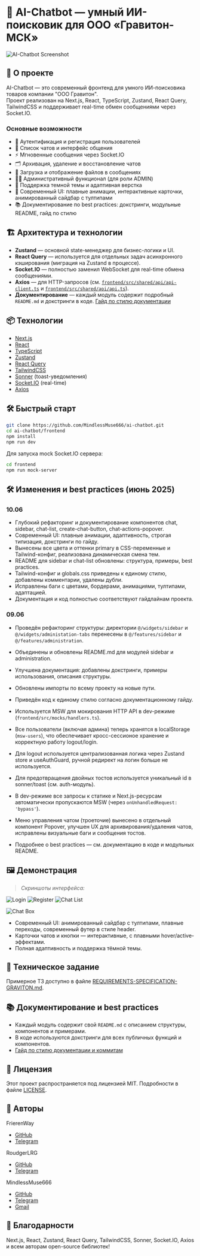 # 🤖 AI-Chatbot — умный ИИ-поисковик для ООО «Гравитон-МСК»

![AI-Chatbot Screenshot](frontend/public/screenshots/chats/chatbox.png "AI-Chatbot Screenshot")

## 🚀 О проекте

AI-Chatbot — это современный фронтенд для умного ИИ-поисковика товаров компании "ООО Гравитон".  
Проект реализован на Next.js, React, TypeScript, Zustand, React Query, TailwindCSS и поддерживает real-time обмен сообщениями через Socket.IO.

### Основные возможности

- 🔐 Аутентификация и регистрация пользователей
- 💬 Список чатов и интерфейс общения
- ⚡️ Мгновенные сообщения через Socket.IO
- 🗂 Архивация, удаление и восстановление чатов
- 📁 Загрузка и отображение файлов в сообщениях
- 🧑‍💼 Административный функционал (для роли ADMIN)
- 🌙 Поддержка темной темы и адаптивная верстка
- 🎨 Современный UI: плавные анимации, интерактивные карточки, анимированный сайдбар с тултипами
- 📚 Документирование по best practices: докстринги, модульные README, гайд по стилю

## 🏗️ Архитектура и технологии

- **Zustand** — основной state-менеджер для бизнес-логики и UI.
- **React Query** — используется для отдельных задач асинхронного кэширования (миграция на Zustand в процессе).
- **Socket.IO** — полностью заменил WebSocket для real-time обмена сообщениями.
- **Axios** — для HTTP-запросов (см. [`frontend/src/shared/api/api-client.ts`](frontend/src/shared/api/api-client.ts) и [`frontend/src/shared/api/api.ts`](frontend/src/shared/api/api.ts)).
- **Документирование** — каждый модуль содержит подробный `README.md` и докстринги в коде. [Гайд по стилю документации](DOCUMENTATION_STYLE.md)

## 📦 Технологии

- [Next.js](https://nextjs.org/)
- [React](https://react.dev/)
- [TypeScript](https://www.typescriptlang.org/)
- [Zustand](https://zustand-demo.pmnd.rs/)
- [React Query](https://tanstack.com/query/latest)
- [TailwindCSS](https://tailwindcss.com/)
- [Sonner](https://sonner.emilkowal.ski/) (toast-уведомления)
- [Socket.IO](https://socket.io/) (real-time)
- [Axios](https://axios-http.com/)

## 🛠️ Быстрый старт

```bash
git clone https://github.com/MindlessMuse666/ai-chatbot.git
cd ai-chatbot/frontend
npm install
npm run dev
```

Для запуска mock Socket.IO сервера:
```bash
cd frontend
npm run mock-server
```

## 🛠️ Изменения и best practices (июнь 2025)

### 10.06
- Глубокий рефакторинг и документирование компонентов chat, sidebar, chat-list, create-chat-button, chat-actions-popover.
- Современный UI: плавные анимации, адаптивность, строгая типизация, докстринги по гайду.
- Вынесены все цвета и оттенки primary в CSS-переменные и Tailwind-конфиг, реализована динамическая смена тем.
- README для sidebar и chat-list обновлены: структура, примеры, best practices.
- Tailwind-конфиг и globals.css приведены к единому стилю, добавлены комментарии, удалены дубли.
- Исправлены баги с цветами, бордерами, анимациями, тултипами, адаптацией.
- Документация и код полностью соответствуют гайдлайнам проекта.

### 09.06
- Проведён рефакторинг структуры: директории `@/widgets/sidebar` и `@/widgets/administation-tabs` перенесены в `@/features/sidebar` и `@/features/administration`.
- Объединены и обновлены README.md для модулей sidebar и administration.
- Улучшена документация: добавлены докстринги, примеры использования, описания структуры.
- Обновлены импорты по всему проекту на новые пути.
- Приведён код к единому стилю согласно документационному гайду.

- Используется MSW для мокирования HTTP API в dev-режиме (`frontend/src/mocks/handlers.ts`).
- Все пользователи (включая админа) теперь хранятся в localStorage (`msw-users`), что обеспечивает кросс-сессионое хранение и корректную работу logout/login.
- Для logout используется централизованная логика через Zustand store и useAuthGuard, ручной редирект на логин больше не используется.
- Для предотвращения двойных тостов используется уникальный id в sonner/toast (см. auth-модуль).
- В dev-режиме все запросы к статике и Next.js-ресурсам автоматически пропускаются MSW (через `onUnhandledRequest: 'bypass'`).
- Меню управления чатом (троеточие) вынесено в отдельный компонент Popover, улучшен UX для архивирования/удаления чатов, исправлены визуальные баги и сообщения тостов.
- Подробнее о best practices — см. документацию в коде и модульных README.

## 🖼️ Демонстрация

> _Скриншоты интерфейса:_

![Login](frontend/public/screenshots/auth/login.png)
![Register](frontend/public/screenshots/auth/register.png)
![Chat List](frontend/public/screenshots/chats/chats.png)
<!-- ![Chat List (Empty)](frontend/public/screenshots/demo-chats-without-chats.png) -->
![Chat Box](frontend/public/screenshots/chats/chatbox.png)

- Современный UI: анимированный сайдбар с тултипами, плавные переходы, современный футер в стиле header.
- Карточки чатов и кнопки — интерактивные, с плавными hover/active-эффектами.
- Полная адаптивность и поддержка тёмной темы.

## 📄 Техническое задание

Примерное ТЗ доступно в файле [REQUIREMENTS-SPECIFICATION-GRAVITON.md](REQUIREMENTS-SPECIFICATION-GRAVITON.md "Техническое задание").

## 📚 Документирование и best practices

- Каждый модуль содержит свой `README.md` с описанием структуры, компонентов и примерами.
- В коде используются докстринги для всех публичных функций и компонентов.
- [Гайд по стилю документации и коммитам](frontend/DOCUMENTATION_STYLE.md)

## 📝 Лицензия

Этот проект распространяется под лицензией MIT. Подробности в файле [LICENSE](LICENSE "Лицензия").

## 👥 Авторы

FrierenWay
- [GitHub](https://github.com/FrierenWay "Александра: github.com/FrierenWay")
- [Telegram](t.me/NebbiaQ "@NebbiaQ")

RoudgerLRG
- [GitHub](github.com/RoudgerGot "Анастасия: github.com/RoudgerGot")
- [Telegram](t.me/Fukkazzumi "@Fukkazzumi")

MindlessMuse666
- [GitHub](https://github.com/MindlessMuse666 "Владислав: github.com/MindlessMuse666")
- [Telegram](t.me/mindless_muse "@mindless_muse")
- [Gmail](mindlessmuse.666@gmail.com "mindlessmuse.666@gmail.com")

## 🙏 Благодарности

Next.js, React, Zustand, React Query, TailwindCSS, Sonner, Socket.IO, Axios и всем авторам open-source библиотек!
